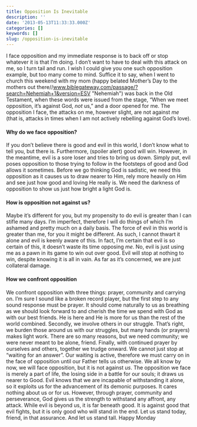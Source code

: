 ```yaml
---
title: Opposition Is Inevitable
description: ''
date: '2013-05-13T11:33:33.000Z'
categories: []
keywords: []
slug: /opposition-is-inevitable
---
```

I face opposition and my immediate response is to back off or stop whatever it is that I’m doing. I don’t want to have to deal with this attack on me, so I turn tail and run. I wish I could give you one such opposition example, but too many come to mind. Suffice it to say, when I went to church this weekend with my mom (happy belated Mother’s Day to the mothers out there//www.biblegateway.com/passage/?search=Nehemiah+1&version=ESV "Nehemiah") was back in the Old Testament, when these words were issued from the stage, “When we meet opposition, it’s against God, _not_ us,” and a door opened for me. The opposition I face, the attacks on me, however slight, are not against _me_ (that is, attacks in times when I am not actively rebelling against God’s love).
#### Why do we face opposition?
If you don’t believe there is good and evil in this world, I don’t know what to tell you, but there is. Furthermore, (spoiler alert) good will win. However, in the meantime, evil is a sore loser and tries to bring us down. Simply put, evil poses opposition to those trying to follow in the footsteps of good and God allows it sometimes. Before we go thinking God is sadistic, we need this opposition as it causes us to draw nearer to Him, rely more heavily on Him and see just how good and loving He really is. We need the darkness of opposition to show us just how bright a light God is.
#### How is opposition not against us?
Maybe it’s different for you, but my propensity to do evil is greater than I can stifle many days. I’m imperfect, therefore I will do things of which I’m ashamed and pretty much on a daily basis. The force of evil in this world is greater than me, for you it might be different. As such, I cannot thwart it alone and evil is keenly aware of this. In fact, I’m certain that evil is so certain of this, it doesn’t waste its time opposing _me_. No, evil is just using me as a pawn in its game to win out over good. Evil will stop at nothing to win, despite knowing it is all in vain. As far as it’s concerned, we are just collateral damage.
#### How we confront opposition
We confront opposition with three things: prayer, community and carrying on. I’m sure I sound like a broken record player, but the first step to any sound response must be prayer. It should come naturally to us as breathing as we should look forward to and cherish the time we spend with God as with our best friends. He is here and He is more for us than the rest of the world combined. Secondly, we involve others in our struggle. That’s right, we burden those around us with our struggles, but many hands (or prayers) makes light work. There are so many reasons, but we need community; we were never meant to be alone, friend. Finally, with continued prayer by ourselves and others, together we trudge onward. We cannot just stop at “waiting for an answer”. Our waiting is active, therefore we must carry on in the face of opposition until our Father tells us otherwise.
We all know by now, we will face opposition, but it is not against _us_. The opposition we face is merely a part of life, the losing side in a battle for our souls; it draws us nearer to Good. Evil knows that we are incapable of withstanding it alone, so it exploits us for the advancement of its demonic purposes. It cares nothing about us or for us. However, through prayer, community and perseverance, God gives us the strength to withstand any affront, any attack. While evil is beyond us, it is far beneath good. It is against good that evil fights, but it is only good who will stand in the end. Let us stand today, friend, in that assurance. And let us stand tall. Happy Monday
